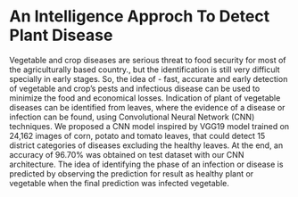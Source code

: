 # An Intelligence Approch To Detect Plant Disease

Vegetable and crop diseases are serious threat to food security for most of the agriculturally based country., but the identification is still very difficult specially in early stages. So, the idea of - fast, accurate and early detection of vegetable and crop’s pests and infectious disease can be used to minimize the food and economical losses. Indication of plant of vegetable diseases can be identified from leaves, where the evidence of a disease or infection can be found, using Convolutional Neural Network (CNN) techniques. We proposed a CNN model inspired by VGG19 model trained on 24,162 images of corn, potato and tomato leaves, that could detect 15 district categories of diseases excluding the healthy leaves.  At the end, an accuracy of 96.70% was obtained on test dataset with our CNN architecture. The idea of identifying the phase of an infection or disease is predicted by observing the prediction for result as healthy plant or vegetable when the final prediction was infected vegetable.
